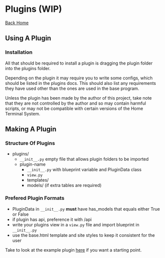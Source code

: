 # Plugins (WIP)
[Back Home](index.md)

## Using A Plugin
### Installation
All that should be required to install a plugin is dragging
the plugin folder into the plugins folder.

Depending on the plugin it may require you to write some configs,
which should be listed in the plugins docs. This should also list any
requirements they have used other than the ones are used in the base program.

Unless the plugin has been made by the author of this project,
take note that they are not controlled by the author and so may contain harmful
scripts, or may not be compatible with certain versions of the Home Terminal System.

## Making A Plugin
### Structure Of Plugins
- plugins/
    - `__init__.py` empty file that allows plugin folders to be imported
    - plugin-name
        - `__init__.py` with blueprint variable and PluginData class
        - `view.py`
        - templates/
        - models/ (if extra tables are required)

### Prefered Plugin Formats
- PluginData in `__init__.py` **must** have has_models that equals either True or False
- if plugin has api,  preference it with /api
- write your plugins view in a `view.py` file and import blueprint in `__init__.py`
- use the base.html template and site styles to keep it consistent for the user

Take to look at the example plugin
[here](https://github.com/enchant97/HTS-sketchpad-plugin) if you want a starting point.
